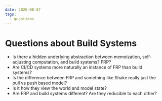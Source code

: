 ```yaml
---
date: 2020-08-07
tags:
  - questions
---
```


# Questions about Build Systems

- Is there a hidden underlying abstraction between memoization, self-adjusting computation, and build systems? FRP?
- Are CI/CD systems more naturally an instance of FRP than build systems?
- Is the difference between FRP and something like Shake really just the pull vs push based model?
- Is it how they view the world and model state?
- Are FRP and build systems different? Are they reducible to each other?
